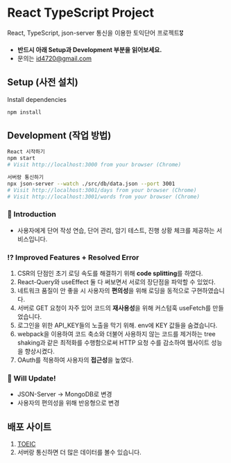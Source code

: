 # React TypeScript Project

React, TypeScript, json-server 통신을 이용한 토익단어 프로젝트🎖

- **반드시 아래 Setup과 Development 부분을 읽어보세요.**
- 문의는 id4720@gmail.com

## Setup (사전 설치)

Install dependencies

```sh
npm install
```

## Development (작업 방법)

```sh
React 시작하기
npm start
# Visit http://localhost:3000 from your browser (Chrome)
```

```sh
서버랑 통신하기
npx json-server --watch ./src/db/data.json --port 3001
# Visit http://localhost:3001/days from your browser (Chrome)
# Visit http://localhost:3001/words from your browser (Chrome)
```

### 📢 Introduction

- 사용자에게 단어 작성 연습, 단어 관리, 암기 테스트, 진행 상황 체크를 제공하는 서비스입니다.

### ⁉️ Improved Features + Resolved Error

1. CSR의 단점인 초기 로딩 속도를 해결하기 위해 **code splitting**를 하였다.
2. React-Query와 useEffect 둘 다 써보면서 서로의 장단점을 파악할 수 있었다.
3. 네트워크 품질이 안 좋을 시 사용자의 **편의성**을 위해 로딩을 동적으로 구현하였습니다.
4. 서버로 GET 요청이 자주 있어 코드의 **재사용성**을 위해 커스텀훅 useFetch를 만들었습니다.
5. 로그인을 위한 API_KEY들의 노출을 막기 위해. env에 KEY 값들을 숨겼습니다.
6. webpack을 이용하여 코드 축소와 더불어 사용하지 않는 코드를 제거하는 tree shaking과 같은 최적화를 수행함으로써 HTTP 요청 수를 감소하여 웹사이트 성능을 향상시켰다.
7. OAuth를 적용하여 사용자의 **접근성**을 높였다.

### 🧭 Will Update!

- JSON-Server → MongoDB로 변경
- 사용자의 편의성을 위해 반응형으로 변경

## 배포 사이트
1. [TOEIC](https://master--euphonious-lily-276dfb.netlify.app/)
2. 서버랑 통신하면 더 많은 데이터를 볼수 있습니다.
